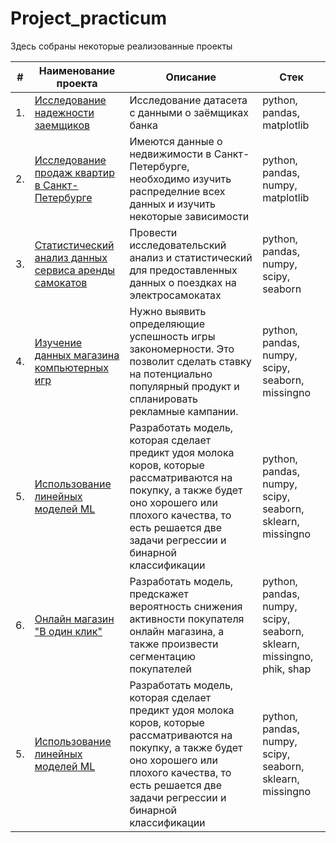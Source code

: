 # Project_practicum

Здесь собраны некоторые реализованные проекты

| #    | Наименование проекта                | Описание                                                     | Стек                                                         |
| ---- | ------------------------------------------------------------ | ------------------------------------------------------------ | ------------------------------------------------------------ |
| 1.   | [Исследование надежности заемщиков](https://github.com/Ilya-Marsh/Project_practicum/tree/51993d41fd433192168d5ceebfdd1b5fc348958a/Borrowers) | Исследование датасета с данными о заёмщиках банка | python, pandas, matplotlib       |
| 2.   | [Исследование продаж квартир в Санкт-Петербурге](https://github.com/Ilya-Marsh/Project_practicum/tree/e5f661ab5fae9b3c27c1f9638c99fc317300cf57/Apartments%20for%20sale) | Имеются данные о недвижимости в Санкт-Петербурге, необходимо изучить распределние всех данных и изучить некоторые зависимости | python, pandas, numpy, matplotlib |
| 3.   | [Статистический анализ данных сервиса аренды самокатов](https://github.com/Ilya-Marsh/Project_practicum/tree/da51906f3cce66ffe48a33d20b6a5482cb5d934d/Rental_service) | Провести исследовательский анализ и статистический для предоставленных данных о поездках на электросамокатах            | python, pandas, numpy, scipy, seaborn |
| 4.   | [Изучение данных магазина компьютерных игр](https://github.com/Ilya-Marsh/Project_practicum/tree/d798efcd225c2fabde14f96f81b54b7425b03b3f/Computer%20games) |Нужно выявить определяющие успешность игры закономерности. Это позволит сделать ставку на потенциально популярный продукт и спланировать рекламные кампании.             | python, pandas, numpy, scipy, seaborn, missingno |
| 5.   | [Использование линейных моделей ML](https://github.com/Ilya-Marsh/Project_practicum/tree/e7ab5a66598711db6302e2b0f7d2773f00146fd3/Farm) | Разработать модель, которая сделает предикт удоя молока коров, которые рассматриваются на покупку, а также будет оно хорошего или плохого качества, то есть решается две задачи регрессии и бинарной классификации            | python, pandas, numpy, scipy, seaborn, sklearn, missingno |
| 6.   | [Онлайн магазин "В один клик"](https://github.com/Ilya-Marsh/Project_practicum/tree/64a182ca700e33695dd439243c47c88e26013dda/Online%20store) | Разработать модель, предскажет вероятность снижения активности покупателя онлайн магазина, а также произвести сегментацию покупателей            | python, pandas, numpy, scipy, seaborn, sklearn, missingno, phik, shap |
| 5.   | [Использование линейных моделей ML](https://github.com/Ilya-Marsh/Project_practicum/tree/e7ab5a66598711db6302e2b0f7d2773f00146fd3/Farm) | Разработать модель, которая сделает предикт удоя молока коров, которые рассматриваются на покупку, а также будет оно хорошего или плохого качества, то есть решается две задачи регрессии и бинарной классификации            | python, pandas, numpy, scipy, seaborn, sklearn, missingno |

